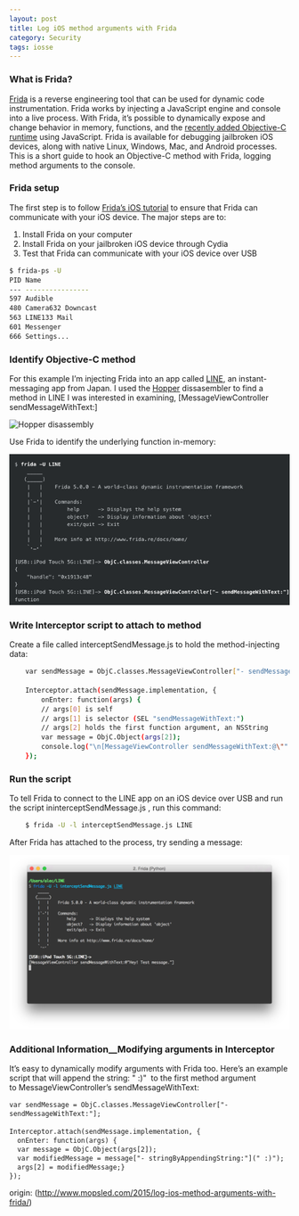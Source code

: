```yaml
---
layout: post
title: Log iOS method arguments with Frida
category: Security
tags: iosse
---
```


### What is Frida?

[Frida](http://www.frida.re/) is a reverse engineering tool that can be used for dynamic code instrumentation. Frida works by injecting a JavaScript engine and console into a live process. With Frida, it’s possible to dynamically expose and change behavior in memory, functions, and the [recently added Objective-C runtime](http://www.frida.re/docs/javascript-api/#objc) using JavaScript. Frida is available for debugging jailbroken iOS devices, along with native Linux, Windows, Mac, and Android processes.
This is a short guide to hook an Objective-C method with Frida, logging method arguments to the console.

### Frida setup

The first step is to follow [Frida’s iOS tutorial](http://www.frida.re/docs/ios/) to ensure that Frida can communicate with your iOS device. The major steps are to:
1. Install Frida on your computer
2. Install Frida on your jailbroken iOS device through Cydia
3. Test that Frida can communicate with your iOS device over USB

```bash
$ frida-ps -U
PID Name
--- ----------------
597 Audible
480 Camera632 Downcast
563 LINE133 Mail
601 Messenger
666 Settings...
```

### Identify Objective-C method

For this example I’m injecting Frida into an app called [LINE](http://line.me/en/), an instant-messaging app from Japan. I used the [Hopper](http://www.hopperapp.com/) dissasembler to find a method in LINE I was interested in examining,
[MessageViewController sendMessageWithText:]

![Hopper disassembly](http://upload-images.jianshu.io/upload_images/22730-d7fc2e6775a45481.png?imageMogr2/auto-orient/strip%7CimageView2/2/w/1240)

Use Frida to identify the underlying function in-memory:

![indetify LIne Application](/public/img/frida-Line.png)

### Write Interceptor script to attach to method
Create a file called interceptSendMessage.js to hold the method-injecting data:

```bash
    var sendMessage = ObjC.classes.MessageViewController["- sendMessageWithText:"];

    Interceptor.attach(sendMessage.implementation, {
        onEnter: function(args) {
        // args[0] is self
        // args[1] is selector (SEL "sendMessageWithText:")
        // args[2] holds the first function argument, an NSString
        var message = ObjC.Object(args[2]);
        console.log("\n[MessageViewController sendMessageWithText:@\"" + message.toString() + "\"]");}
    });
```



### Run the script
To tell Frida to connect to the LINE app on an iOS device over USB and run the script ininterceptSendMessage.js
, run this command:

```bash
    $ frida -U -l interceptSendMessage.js LINE
```

After Frida has attached to the process, try sending a message:

![resutl of run script](/public/img/frida-message-demonstration.png)

### Additional Information__Modifying arguments in Interceptor

It’s easy to dynamically modify arguments with Frida too. Here’s an example script that will append the string: " :)"
 to the first method argument to MessageViewController’s sendMessageWithText:

    var sendMessage = ObjC.classes.MessageViewController["- sendMessageWithText:"];

    Interceptor.attach(sendMessage.implementation, {    
      onEnter: function(args) {
      var message = ObjC.Object(args[2]);
      var modifiedMessage = message["- stringByAppendingString:"](" :)");
      args[2] = modifiedMessage;}
    });

origin: (http://www.mopsled.com/2015/log-ios-method-arguments-with-frida/)
